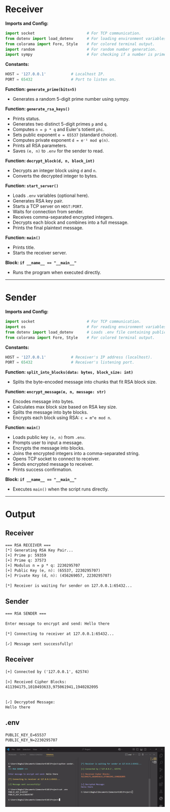 # Receiver

**Imports and Config:**
```python
import socket                       # For TCP communication.
from dotenv import load_dotenv      # For loading environment variables.
from colorama import Fore, Style    # For colored terminal output.
import random                       # For random number generation.
import sympy                        # For checking if a number is prime.
```

**Constants:**
```python
HOST = '127.0.0.1'           # Localhost IP.
PORT = 65432                 # Port to listen on.
```

**Function: `generate_prime(bits=5)`**
- Generates a random 5-digit prime number using sympy.

**Function: `generate_rsa_keys()`**
- Prints status.
- Generates two distinct 5-digit primes `p` and `q`.
- Computes `n = p * q` and Euler's totient `phi`.
- Sets public exponent `e = 65537` (standard choice).
- Computes private exponent `d = e⁻¹ mod φ(n)`.
- Prints all RSA parameters.
- Saves `(e, n)` to `.env` for the sender to read.

**Function: `decrypt_block(d, n, block_int)`**
- Decrypts an integer block using `d` and `n`.
- Converts the decrypted integer to bytes.

**Function: `start_server()`**
- Loads `.env` variables (optional here).
- Generates RSA key pair.
- Starts a TCP server on `HOST:PORT`.
- Waits for connection from sender.
- Receives comma-separated encrypted integers.
- Decrypts each block and combines into a full message.
- Prints the final plaintext message.

**Function: `main()`**
- Prints title.
- Starts the receiver server.

**Block: `if __name__ == "__main__"`**
- Runs the program when executed directly.

---

# Sender

**Imports and Config:**
```python
import socket                       # For TCP communication.
import os                           # For reading environment variables.
from dotenv import load_dotenv      # Loads .env file containing public key.
from colorama import Fore, Style    # For colored terminal output.
```

**Constants:**
```python
HOST = '127.0.0.1'           # Receiver's IP address (localhost).
PORT = 65432                 # Receiver's listening port.
```

**Function: `split_into_blocks(data: bytes, block_size: int)`**
- Splits the byte-encoded message into chunks that fit RSA block size.

**Function: `encrypt_message(e, n, message: str)`**
- Encodes message into bytes.
- Calculates max block size based on RSA key size.
- Splits the message into byte blocks.
- Encrypts each block using RSA: `c = m^e mod n`.

**Function: `main()`**
- Loads public key `(e, n)` from `.env`.
- Prompts user to input a message.
- Encrypts the message into blocks.
- Joins the encrypted integers into a comma-separated string.
- Opens TCP socket to connect to receiver.
- Sends encrypted message to receiver.
- Prints success confirmation.

**Block: `if __name__ == "__main__"`**
- Executes `main()` when the script runs directly.

---

# Output

## Receiver
```
=== RSA RECEIVER ===
[*] Generating RSA Key Pair...
[+] Prime p: 59359
[+] Prime q: 37573
[+] Modulus n = p * q: 2230295707
[+] Public Key (e, n): (65537, 2230295707)
[+] Private Key (d, n): (456269057, 2230295707)

[*] Receiver is waiting for sender on 127.0.0.1:65432...
```

## Sender
```
=== RSA SENDER ===

Enter message to encrypt and send: Hello there

[*] Connecting to receiver at 127.0.0.1:65432...

[✓] Message sent successfully!
```

## Receiver
```
[+] Connected by ('127.0.0.1', 62574)

[>] Received Cipher Blocks:
411394175,1010493633,975061941,1940282095


[✓] Decrypted Message:
Hello there
```

## .env
```
PUBLIC_KEY_E=65537
PUBLIC_KEY_N=2230295707
```

![Output Image](./output.png)